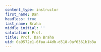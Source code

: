 ```yaml
---
content_type: instructor
first_name: Dan
headless: true
last_name: Braha
middle_initial: ''
salutation: Prof.
title: Prof. Dan Braha
uid: 0a9572e1-6faa-44db-d518-0af6361b1b3a
---
```

